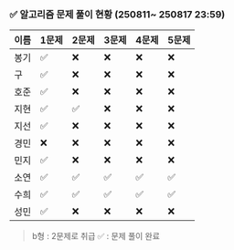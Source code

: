 ### ✅ 알고리즘 문제 풀이 현황 (250811~ 250817 23:59)

| 이름   | 1문제 | 2문제 | 3문제 | 4문제 | 5문제 |
|--------|--------|--------|--------|--------|--------|
| 봉기     | ✅     | ❌     | ❌     | ❌     | ❌     |
| 구     | ✅     | ❌     | ❌     | ❌     | ❌     |
| 호준   | ✅     | ❌     | ❌     | ❌     | ❌     |
| 지현   | ✅     | ✅     | ❌     | ❌     | ❌     |
| 지선   | ✅     | ❌     | ❌     | ❌     | ❌     |
| 경민   | ❌     | ❌     | ❌     | ❌     | ❌     |
| 민지   | ✅     | ❌     | ❌     | ❌     | ❌     |
| 소연   | ✅     | ✅     | ✅     | ✅     | ✅     |
| 수희   |  ✅    |  ✅     |  ✅     |  ✅     |  ✅    |
| 성민   | ✅     | ❌     | ❌     | ❌     | ❌     |

> b형 : 2문제로 취급
> ✅ : 문제 풀이 완료
